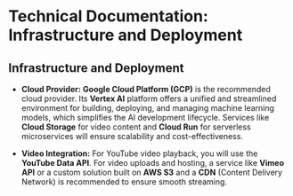 # Technical Documentation: Infrastructure and Deployment

## Infrastructure and Deployment

-   **Cloud Provider:** **Google Cloud Platform (GCP)** is the recommended cloud provider. Its **Vertex AI** platform offers a unified and streamlined environment for building, deploying, and managing machine learning models, which simplifies the AI development lifecycle. Services like **Cloud Storage** for video content and **Cloud Run** for serverless microservices will ensure scalability and cost-effectiveness.
    
-   **Video Integration:** For YouTube video playback, you will use the **YouTube Data API**. For video uploads and hosting, a service like **Vimeo API** or a custom solution built on **AWS S3** and a **CDN** (Content Delivery Network) is recommended to ensure smooth streaming.
